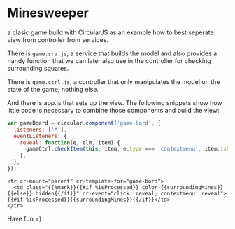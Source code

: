 # Minesweeper

a clasic game build with CircularJS as an example how to best seperate view from controller from services.

There is ```game.srv.js```, a service that builds the model and also provides a handy function that we can later also use in the controller for checking surrounding squares.

There is ```game.ctrl.js```, a controller that only manipulates the model or, the state of the game, nothing else.

And there is app.js that sets up the view. The following snippets show how little code is necessary to combine those components and build the view:

```javascript
var gameBoard = circular.component('game-bord', {
  listeners: ['*'],
  eventListeners: {
    reveal: function(e, elm, item) {
      gameCtrl.checkItem(this, item, e.type === 'contextmenu', item.isProcessed);
    },
  },
});
```

```Handlebars
<tr cr-mount="parent" cr-template-for="game-bord">
  <td class="{{%mark}}{{#if %isProcessed}} color-{{surroundingMines}}{{else}} hidden{{/if}}" cr-event="click: reveal; contextmenu: reveal">{{#if %isProcessed}}{{surroundingMines}}{{/if}}</td>
</tr>
```

Have fun =)